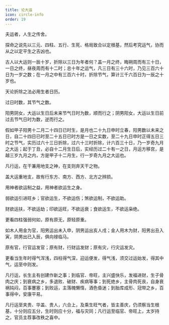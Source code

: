 ```yaml
---
title: 论大运
icon: circle-info
order: 19
---
```


夫运者，人生之传舍。

探命之说先以三元、四柱、五行、生死、格局致合以定根基，然后考究运气，协而从之以定平生之吉凶也。

古人以大运则一辰十岁，折除以三日为年者何？盖一月之终，晦朔周而有三十日，一日之终，昼夜周而有十二时；总十年之运气，凡三日有三十六时，乃见三百六十日为一岁之数；在一月之中有三百六十时，折除节气，算计三千六百日为一辰之十岁也。

天论折除之法必用生者日历。

过日时数，其节气之数。

阳男阴女，大运以生日后未来节气日时为数，顺而行之；阴男阳女，大运以生日前过去节气日时为数，逆而行之。

假如甲子阳男十二月二十四日已时生，是月也二十九日申时立春，阳男数以未来之日，自二十四日已时至二十五日已时方是一日之实数，至二十九日申时正得五日三时之节气，实历过六十三日折除，过六十三时折除，计六百三十日，乃一岁奇九月之大运；起于丁丑，必自十二月生日后，实经历过二十有一之日，月运方移宫，是越三岁九月之内，方是甲子十二月生，行一岁奇九月之大运也。

凡行运，在干兼用地支之神，在支则弃天干之物。

盖大运重地支，故有行东方、南方、西方、北方之辨损。

用神者欲运制之益，用神者欲运生之身。

弱欲运引进旺乡；官欲运生，不欲运伤；煞欲运制，不欲运助。

财欲运扶，不欲运劫；印欲运旺，不欲运衰；食欲运生，不欲运枭绝。

更看四柱强弱何如，原有原无，原轻原重。

如木人用金为官，阳男运出未入申，阴男运出亥人戌；金人用木为财，阳男出丑入寅，阴男出已入辰，俱向禄临马。

原有官，行官运发官；原有财，行财运发财；原有灾，行灾运发灾。

更看当生年时得气浑浅，四柱得气深，迎运便发，得气浅，须交过运始发，得其中气，运至中则发。

凡行运，长生主有创建作新之事；到临官、帝旺，主兴盛快乐，发福进财，生子骨肉之庆；到衰病之乡，多退败、破财、疾病等事；到死绝乡，主骨肉死丧，自身衰祸钝闷，百事蹇塞；到败运，主落魄懒惰，酒色昏迷；到胎库成形、冠带之乡，百事得中，安康平易。

凡行运至夹贵、华盖、贵人，六合上，及乘生旺气者，皆主善庆，仍须察当生根基，十分则应五分，生时则应十分，福与灾同；凡行运至临官、帝旺上，太岁持之，官员主荐事改秩之喜中。

